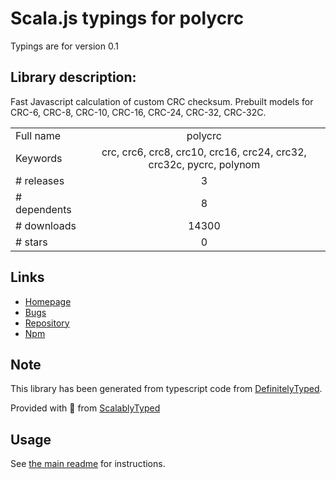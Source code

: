 
# Scala.js typings for polycrc

Typings are for version 0.1

## Library description:
Fast Javascript calculation of custom CRC checksum. Prebuilt models for CRC-6, CRC-8, CRC-10, CRC-16, CRC-24, CRC-32, CRC-32C.

|                    |                 |
| ------------------ | :-------------: |
| Full name          | polycrc |
| Keywords           | crc, crc6, crc8, crc10, crc16, crc24, crc32, crc32c, pycrc, polynom |
| # releases         | 3 |
| # dependents       | 8 |
| # downloads        | 14300 |
| # stars            | 0 |

## Links
- [Homepage](https://github.com/latysheff/node-polycrc#readme)
- [Bugs](https://github.com/latysheff/node-polycrc/issues)
- [Repository](https://github.com/latysheff/node-polycrc)
- [Npm](https://www.npmjs.com/package/polycrc)
    


## Note
This library has been generated from typescript code from [DefinitelyTyped](https://definitelytyped.org).

Provided with :purple_heart: from [ScalablyTyped](https://github.com/oyvindberg/ScalablyTyped)

## Usage
See [the main readme](../../readme.md) for instructions.


